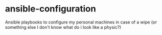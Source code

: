 # ansible-configuration
Ansible playbooks to configure my personal machines in case of a wipe (or something else I don't know what do i look like a physic?) 
